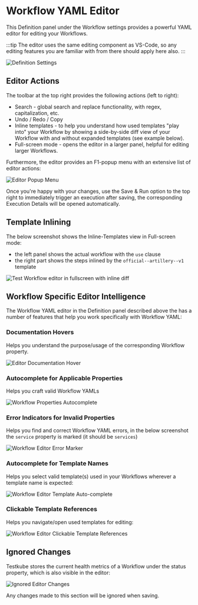 # Workflow YAML Editor

This Definition panel under the Workflow settings provides a powerful YAML editor for editing your Workflows. 

:::tip
The editor uses the same editing component as VS-Code, so any editing features you are
familiar with from there should apply here also.
:::

![Definition Settings](../img/definition-settings.png)

## Editor Actions

The toolbar at the top right provides the following actions (left to right):

- Search - global search and replace functionality, with regex, capitalization, etc.
- Undo / Redo / Copy
- Inline templates - to help you understand how used templates "play into" your Workflow by showing a side-by-side
  diff view of your Workflow with and without expanded templates (see example below).
- Full-screen mode - opens the editor in a larger panel, helpful for editing larger Workflows.

Furthermore, the editor provides an F1-popup menu with an extensive list of editor actions:

![Editor Popup Menu](../img/editor-popup-menu.png)

Once you're happy with your changes, use the Save & Run option to the top right to immediately trigger an execution
after saving, the corresponding Execution Details will be opened automatically.

## Template Inlining

The below screenshot shows the Inline-Templates view in Full-screen mode:
- the left panel shows the actual workflow with the `use` clause
- the right part shows the steps inlined by the `official--artillery--v1` template

![Test Workflow editor in fullscreen with inline diff](images/workflows-fullscreen-inline-diff.png)

## Workflow Specific Editor Intelligence

The Workflow YAML editor in the Definition panel described above the has a number of 
features that help you work specifically with Workflow YAML:

### Documentation Hovers 

Helps you understand the purpose/usage of the corresponding Workflow property.

![Editor Documentation Hover](../img/editor-documentation-hover.png)

### Autocomplete for Applicable Properties

Helps you craft valid Workflow YAMLs

![Workflow Properties Autocomplete](../img/workflow-properties-autocomplete.png)

### Error Indicators for Invalid Properties

Helps you find and correct Workflow YAML errors, in the below screenshot the `service` property is marked
(it should be `services`)

![Workflow Editor Error Marker](images/workflow-editor-error-marker.png)

### Autocomplete for Template Names

Helps you select valid template(s) used in your Workflows wherever a template name is expected:

![Workflow Editor Template Auto-complete](images/workflow-editor-template-autocomplete.png)

### Clickable Template References

Helps you navigate/open used templates for editing:

![Workflow Editor Clickable Template References](images/workflow-editor-click-template-reference.png)

## Ignored Changes

Testkube stores the current health metrics of a Workflow under the status property, which is also visible in the editor:

![Ignored Editor Changes](images/ignored-editor-changes.png)

Any changes made to this section will be ignored when saving.


